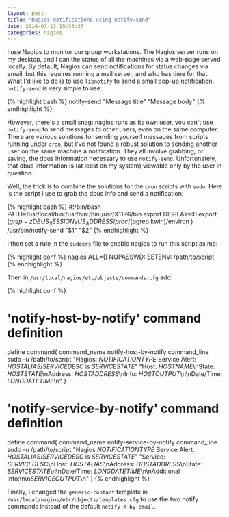 ```yaml
---
layout: post
title: "Nagios notifications using notify-send"
date: 2016-07-13 15:33:37
categories: nagios
---
```


I use Nagios to monitor our group workstations.
The Nagios server runs on my desktop, and I can the status of all the machines via a web-page served locally.
By default, Nagios can send notifications for status changes via email, but this requires running a mail server, and who has time for that.
What I'd like to do is to use `libnotify` to send a small pop-up notification.
`notify-send` is very simple to use:

{% highlight bash %}
notify-send "Message title" "Message body"
{% endhighlight %}
    
However, there's a small snag: nagios runs as its own user, you can't use `notify-send` to send messages to other users, even on the same computer.
There are various solutions for sending yourself messages from scripts running under `cron`, but I've not found a robust solution to sending another user on the same machine a notification.
They all involve grabbing, or saving, the dbus information necessary to use `notify-send`.
Unfortunately, that dbus information is (at least on my system) viewable only by the user in question.

Well, the trick is to combine the solutions for the `cron` scripts with `sudo`.
Here is the script I use to grab the dbus info and send a notification:

{% highlight bash %}
#!/bin/bash
PATH=/usr/local/bin:/usr/bin:/bin:/usr/X11R6/bin
export DISPLAY=:0
export $(grep -z DBUS_SESSION_BUS_ADDRESS /proc/$(pgrep kwin)/environ )
/usr/bin/notify-send "$1" "$2"
{% endhighlight %}

I then set a rule in the `sudoers` file to enable nagios to run this script as me:

{% highlight conf %}
nagios ALL=(<username>) NOPASSWD: SETENV: /path/to/script
{% endhighlight %}
    
Then in `/usr/local/nagios/etc/objects/commands.cfg` add:

{% highlight conf %}
# 'notify-host-by-notify' command definition
define command{
	command_name	notify-host-by-notify
	command_line	sudo -u <username> /path/to/script "Nagios: $NOTIFICATIONTYPE$ Service Alert: $HOSTALIAS$/$SERVICEDESC$ is $SERVICESTATE$" "Host: $HOSTNAME$\nState: $HOSTSTATE$\nAddress: $HOSTADDRESS$\nInfo: $HOSTOUTPUT$\n\nDate/Time: $LONGDATETIME$\n"
	}

# 'notify-service-by-notify' command definition
define command{
	command_name	notify-service-by-notify
	command_line	sudo -u <username> /path/to/script "Nagios $NOTIFICATIONTYPE$ Service Alert: $HOSTALIAS$/$SERVICEDESC$ is $SERVICESTATE$" "Service: $SERVICEDESC$\nHost: $HOSTALIAS$\nAddress: $HOSTADDRESS$\nState: $SERVICESTATE$\n\nDate/Time: $LONGDATETIME$\n\nAdditional Info:\n\n$SERVICEOUTPUT$\n"
	}
{% endhighlight %}

Finally, I changed the `generic-contact` template in `/usr/local/nagios/etc/objects/templates.cfg` to use the two notify commands instead of the default `notify-X-by-email`.


